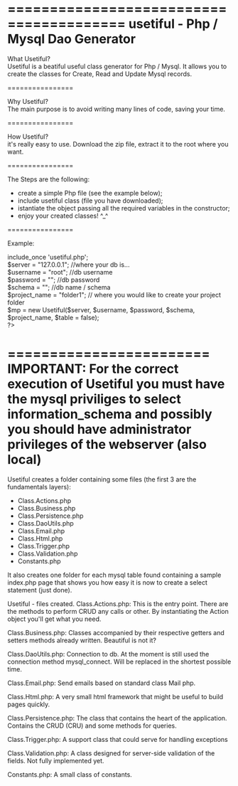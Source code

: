 ========================================
usetiful - Php / Mysql Dao Generator
========================================

What Usetiful?<br/>
Usetiful is a beatiful useful class generator for Php / Mysql.
It allows you to create the classes for Create, Read and Update Mysql records.

================

Why Usetiful?<br/>
The main purpose is to avoid writing many lines of code, saving your time.

================

How Usetiful?<br/>
it's really easy to use. Download the zip file, extract it to the root where you want. 

================

The Steps are the following:

- create a simple Php file (see the example below);
- include usetiful class (file you have downloaded);
- istantiate the object passing all the required variables in the constructor;
- enjoy your created classes! ^_^

================

Example:

<?php<br/>
include_once 'usetiful.php';<br/>
$server = "127.0.0.1"; //where your db is...<br/>
$username = "root"; //db username<br/>
$password = ""; //db password<br/>
$schema = ""; //db name / schema<br/>
$project_name = "folder1"; // where you would like to create your project folder <br/>
$mp = new Usetiful($server, $username, $password, $schema, $project_name, $table = false);<br/>
?>

========================
IMPORTANT: For the correct execution of Usetiful you must have the mysql priviliges to select information_schema and possibly you should have administrator privileges of the webserver (also local)
========================

Usetiful creates a folder containing some files (the first 3 are the fundamentals layers):

- Class.Actions.php
- Class.Business.php
- Class.Persistence.php
- Class.DaoUtils.php
- Class.Email.php
- Class.Html.php
- Class.Trigger.php
- Class.Validation.php
- Constants.php

It also creates one folder for each mysql table found containing a sample index.php page that shows you how easy it is now to create a select statement (just done).

Usetiful - files created.
Class.Actions.php: This is the entry point. There are the methods to perform CRUD any calls or other. By instantiating the Action object you'll get what you need.

Class.Business.php: Classes accompanied by their respective getters and setters methods already written. Beautiful is not it?

Class.DaoUtils.php: Connection to db. At the moment is still used the connection method mysql_connect. Will be replaced in the shortest possible time.

Class.Email.php: Send emails based on standard class Mail php.

Class.Html.php: A very small html framework that might be useful to build pages quickly.

Class.Persistence.php: The class that contains the heart of the application. Contains the CRUD (CRU) and some methods for queries.

Class.Trigger.php: A support class that could serve for handling exceptions

Class.Validation.php: A class designed for server-side validation of the fields. Not fully implemented yet.

Constants.php: A small class of constants. 



